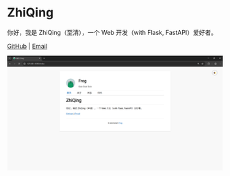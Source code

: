 # ZhiQing

你好，我是 ZhiQing（至清），一个 Web 开发（with Flask, FastAPI）爱好者。

[GitHub](https://github.com/GitZhiQing) | [Email](mailto:qlear@qq.como)

![demo](../imgs/demo.png)
